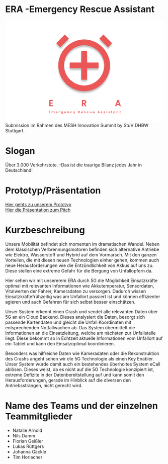 # ERA -Emergency Rescue Assistant
![logo](https://github.com/mesh-m08/ERA/blob/main/logo.png) \
Submission im Rahmen des MESH Innovation Summit by StuV DHBW Stuttgart.
# Slogan
Über 3.000 Verkehrstote. -Das ist die traurige Bilanz jedes Jahr in Deutschland!

# Prototyp/Präsentation
[Hier gehts zu unserem Prototyp](https://www.figma.com/proto/BxNzxbA6X0EJOTPzCRCNOI/ERA-Prototype?node-id=1%3A15&viewport=353%2C623%2C0.16094492375850677&scaling=min-zoom) \
[Hier die Präsentation zum Pitch](https://www.figma.com/proto/Z9y0hwTihqf9EbyVbNEfHL/ERA-Pr%C3%A4sentation?node-id=44[…]68&viewport=774%2C304%2C0.09101607650518417&scaling=scale-down)

# Kurzbeschreibung
Unsere Mobilität befindet sich momentan im dramatischen Wandel. Neben dem klassischen Verbrennungsmotoren befinden sich alternative Antriebe wie Elektro,
Wasserstoff und Hybrid auf dem Vormarsch. Mit den ganzen Vorteilen, die mit diesen neuen Technologien einher gehen,
kommen auch neue Herausforderungen wie die Entzündlichkeit von Akkus auf uns zu. Diese stellen eine extreme Gefahr für die Bergung von Unfallopfern da.

Hier sehen wir mit unsererem ERA durch 5G die Möglichkeit Einsatzkräfte optimal mit relevanten Informationen wie Akkutemperatur,
Sensordaten, Vitalwerten der Fahrer, Kameradaten zu versorgen. Dadurch wissen Einsatzkräftefrühzeitig was am Unfallort passiert ist und können effizienter agieren
und auch Gefahren für sich selbst besser einschätzen.

Unser System erkennt einen Crash und sendet alle relevanten Daten über 5G an ein Cloud Backend.
Dieses analysiert die Daten, besorgt sich passende Kartendaten und gleicht die Unfall Koordinaten mit entsprechenden Notfallwachen ab.
Das System übermittelt die Informationen an die Einsatzleitung, welche am nächsten zur Unfallstelle liegt.
Diese bekommt so in Echtzeit aktuelle Informationen vom Unfallort auf ein Tablet und kann den Einsatzoptimal koordinieren.

Besonders was hilfreiche Daten wie Kameradaten oder die Rekonstruktion des Crashs angeht sehen wir die 5G Technologie als einen Key Enabler.
Unser System würde damit auch ein bestehendes überholtes System eCall ablösen.
Dieses weist, da es nicht auf die 5G Technologie konzipiert ist, extreme Defizite in der Datenbereitstellung auf und kann somit den Herausforderungen,
gerade im Hinblick auf die diversen den Antriebssträngen, nicht gerecht wird.

# Name des Teams und der einzelnen Teammitglieder
- Natalie Arnold
- Nils Damm
- Florian Geißler
- Lukas Rüttgers
- Johanna Gäckle
- Tim Horlacher
